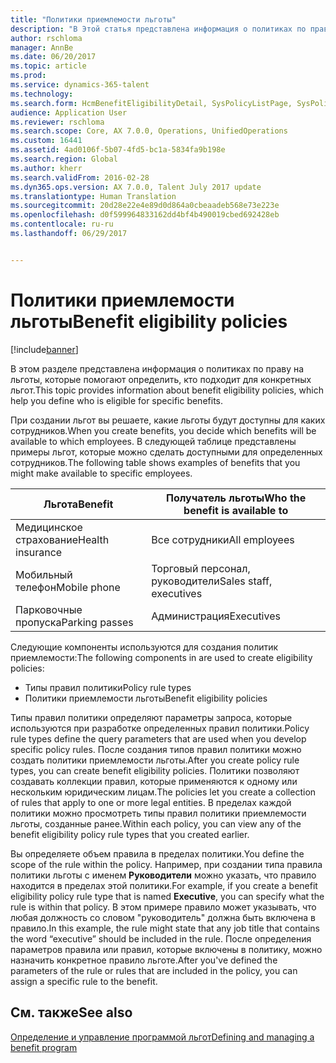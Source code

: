 ```yaml
---
title: "Политики приемлемости льготы"
description: "В Этой статья представлена информация о политиках по праву на льготы, которые помогают определить, кто подходит для конкретных льготыт"
author: rschloma
manager: AnnBe
ms.date: 06/20/2017
ms.topic: article
ms.prod: 
ms.service: dynamics-365-talent
ms.technology: 
ms.search.form: HcmBenefitEligibilityDetail, SysPolicyListPage, SysPolicySourceDocumentRuleType
audience: Application User
ms.reviewer: rschloma
ms.search.scope: Core, AX 7.0.0, Operations, UnifiedOperations
ms.custom: 16441
ms.assetid: 4ad0106f-5b07-4fd5-bc1a-5834fa9b198e
ms.search.region: Global
ms.author: kherr
ms.search.validFrom: 2016-02-28
ms.dyn365.ops.version: AX 7.0.0, Talent July 2017 update
ms.translationtype: Human Translation
ms.sourcegitcommit: 20d28e22e4e89d0d864a0cbeaadeb568e73e223e
ms.openlocfilehash: d0f599964833162dd4bf4b490019cbed692428eb
ms.contentlocale: ru-ru
ms.lasthandoff: 06/29/2017


---
```


# <a name="benefit-eligibility-policies"></a><span data-ttu-id="1345b-103">Политики приемлемости льготы</span><span class="sxs-lookup"><span data-stu-id="1345b-103">Benefit eligibility policies</span></span>

[!include[banner](includes/banner.md)]


<span data-ttu-id="1345b-104">В этом разделе представлена информация о политиках по праву на льготы, которые помогают определить, кто подходит для конкретных льгот.</span><span class="sxs-lookup"><span data-stu-id="1345b-104">This topic provides information about benefit eligibility policies, which help you define who is eligible for specific benefits.</span></span>

<span data-ttu-id="1345b-105">При создании льгот вы решаете, какие льготы будут доступны для каких сотрудников.</span><span class="sxs-lookup"><span data-stu-id="1345b-105">When you create benefits, you decide which benefits will be available to which employees.</span></span> <span data-ttu-id="1345b-106">В следующей таблице представлены примеры льгот, которые можно сделать доступными для определенных сотрудников.</span><span class="sxs-lookup"><span data-stu-id="1345b-106">The following table shows examples of benefits that you might make available to specific employees.</span></span>

| <span data-ttu-id="1345b-107">Льгота</span><span class="sxs-lookup"><span data-stu-id="1345b-107">Benefit</span></span>          | <span data-ttu-id="1345b-108">Получатель льготы</span><span class="sxs-lookup"><span data-stu-id="1345b-108">Who the benefit is available to</span></span> |
|------------------|---------------------------------|
| <span data-ttu-id="1345b-109">Медицинское страхование</span><span class="sxs-lookup"><span data-stu-id="1345b-109">Health insurance</span></span> | <span data-ttu-id="1345b-110">Все сотрудники</span><span class="sxs-lookup"><span data-stu-id="1345b-110">All employees</span></span>                   |
| <span data-ttu-id="1345b-111">Мобильный телефон</span><span class="sxs-lookup"><span data-stu-id="1345b-111">Mobile phone</span></span>     | <span data-ttu-id="1345b-112">Торговый персонал, руководители</span><span class="sxs-lookup"><span data-stu-id="1345b-112">Sales staff, executives</span></span>         |
| <span data-ttu-id="1345b-113">Парковочные пропуска</span><span class="sxs-lookup"><span data-stu-id="1345b-113">Parking passes</span></span>   | <span data-ttu-id="1345b-114">Администрация</span><span class="sxs-lookup"><span data-stu-id="1345b-114">Executives</span></span>                      |

<span data-ttu-id="1345b-115">Следующие компоненты используются для создания политик приемлемости:</span><span class="sxs-lookup"><span data-stu-id="1345b-115">The following components in are used to create eligibility policies:</span></span>

-   <span data-ttu-id="1345b-116">Типы правил политики</span><span class="sxs-lookup"><span data-stu-id="1345b-116">Policy rule types</span></span>
-   <span data-ttu-id="1345b-117">Политики приемлемости льготы</span><span class="sxs-lookup"><span data-stu-id="1345b-117">Benefit eligibility policies</span></span>

<span data-ttu-id="1345b-118">Типы правил политики определяют параметры запроса, которые используются при разработке определенных правил политики.</span><span class="sxs-lookup"><span data-stu-id="1345b-118">Policy rule types define the query parameters that are used when you develop specific policy rules.</span></span> <span data-ttu-id="1345b-119">После создания типов правил политики можно создать политики приемлемости льготы.</span><span class="sxs-lookup"><span data-stu-id="1345b-119">After you create policy rule types, you can create benefit eligibility policies.</span></span> <span data-ttu-id="1345b-120">Политики позволяют создавать коллекции правил, которые применяются к одному или нескольким юридическим лицам.</span><span class="sxs-lookup"><span data-stu-id="1345b-120">The policies let you create a collection of rules that apply to one or more legal entities.</span></span> <span data-ttu-id="1345b-121">В пределах каждой политики можно просмотреть типы правил политики приемлемости льготы, созданные ранее.</span><span class="sxs-lookup"><span data-stu-id="1345b-121">Within each policy, you can view any of the benefit eligibility policy rule types that you created earlier.</span></span> 

<span data-ttu-id="1345b-122">Вы определяете объем правила в пределах политики.</span><span class="sxs-lookup"><span data-stu-id="1345b-122">You define the scope of the rule within the policy.</span></span> <span data-ttu-id="1345b-123">Например, при создании типа правила политики льготы с именем **Руководители** можно указать, что правило находится в пределах этой политики.</span><span class="sxs-lookup"><span data-stu-id="1345b-123">For example, if you create a benefit eligibility policy rule type that is named **Executive**, you can specify what the rule is within that policy.</span></span> <span data-ttu-id="1345b-124">В этом примере правило может указывать, что любая должность со словом "руководитель" должна быть включена в правило.</span><span class="sxs-lookup"><span data-stu-id="1345b-124">In this example, the rule might state that any job title that contains the word “executive” should be included in the rule.</span></span> <span data-ttu-id="1345b-125">После определения параметров правила или правил, которые включены в политику, можно назначить конкретное правило льготе.</span><span class="sxs-lookup"><span data-stu-id="1345b-125">After you've defined the parameters of the rule or rules that are included in the policy, you can assign a specific rule to the benefit.</span></span>

<a name="see-also"></a><span data-ttu-id="1345b-126">См. также</span><span class="sxs-lookup"><span data-stu-id="1345b-126">See also</span></span>
--------

[<span data-ttu-id="1345b-127">Определение и управление программой льгот</span><span class="sxs-lookup"><span data-stu-id="1345b-127">Defining and managing a benefit program</span></span>](manage-benefit-program.md)




